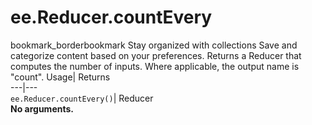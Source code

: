  
#  ee.Reducer.countEvery 
bookmark_borderbookmark Stay organized with collections  Save and categorize content based on your preferences.
Returns a Reducer that computes the number of inputs. Where applicable, the output name is "count". 
Usage| Returns  
---|---  
`ee.Reducer.countEvery()`| Reducer  
**No arguments.**
